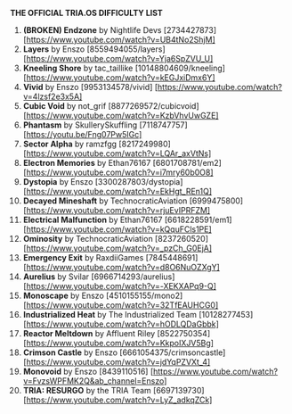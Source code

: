 **THE OFFICIAL TRIA.OS DIFFICULTY LIST**

1. **(BROKEN) Endzone** by Nightlife Devs [2734427873] [https://www.youtube.com/watch?v=UB4tNo2ShjM] 
2. **Layers** by Enszo [8559494055/layers] [https://www.youtube.com/watch?v=Yja6SpZVU_U]
3. **Kneeling Shore** by tac_taillike [10148804609/kneeling] [https://www.youtube.com/watch?v=kEGJxiDmx6Y]
4. **Vivid** by Enszo [9953134578/vivid] [https://www.youtube.com/watch?v=4lzsf2e3x5A]
5. **Cubic Void** by not_grif [8877269572/cubicvoid] [https://www.youtube.com/watch?v=KzbVhvUwGZE]
6. **Phantasm** by SkullerySkuffling [7118747757] [https://youtu.be/Fng07Pw5IGc]
7. **Sector Alpha** by ramzfgg [8217249980] [https://www.youtube.com/watch?v=LQAr_axVtNs]
8. **Electron Memories** by Ethan76167 [6801708781/em2] [https://www.youtube.com/watch?v=i7mry60b0O8] 
9. **Dystopia** by Enszo [3300287803/dystopia] [https://www.youtube.com/watch?v=EkHgt_REn1Q]
10. **Decayed Mineshaft** by TechnocraticAviation [6999475800] [https://www.youtube.com/watch?v=rjuEvIPRFZM]
11. **Electrical Malfunction** by Ethan76167 [6618228591/em1] [https://www.youtube.com/watch?v=kQquFCls1PE]
12. **Ominosity** by TechnocraticAviation [8237260520] [https://www.youtube.com/watch?v=_pzCh_G0EjA]
13. **Emergency Exit** by RaxdiiGames [7845448691] [https://www.youtube.com/watch?v=d8O6NuOZXgY]
14. **Aurelius** by Svilar [6966714293/aurelius] [https://www.youtube.com/watch?v=-XEKXAPq9-Q] 
15. **Monoscape** by Enszo [4510155155/mono2] [https://www.youtube.com/watch?v=32TfEAUHCG0] 
16. **Industrialized Heat** by The Industrialized Team [10128277453] [https://www.youtube.com/watch?v=hODLQDaGbbk]
17. **Reactor Meltdown** by Affluent Riley [8522750354] [https://www.youtube.com/watch?v=KkpoIXJV5Bg] 
18. **Crimson Castle** by Enszo [6661054375/crimsoncastle] [https://www.youtube.com/watch?v=jdYqPZVXt_4]
19. **Monovoid** by Enszo [8439110516] [https://www.youtube.com/watch?v=FvzsWPFMK2Q&ab_channel=Enszo] 
20. **TRIA: RESURGO** by the TRIA Team [6697139730] [https://www.youtube.com/watch?v=LyZ_adkqZCk] 
